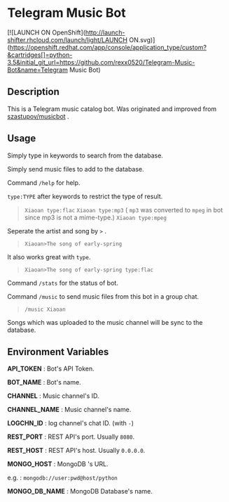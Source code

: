# Telegram Music Bot

[![LAUNCH ON OpenShift](http://launch-shifter.rhcloud.com/launch/light/LAUNCH ON.svg)](https://openshift.redhat.com/app/console/application_type/custom?&cartridges[]=python-3.5&initial_git_url=https://github.com/rexx0520/Telegram-Music-Bot&name=Telegram Music Bot)

## Description

This is a Telegram music catalog bot.
Was originated and  improved from [szastupov/musicbot](//github.com/szastupov/musicbot) .



## Usage

Simply type in keywords to search from the database.

Simply send music files to add to the database.

Command  `/help`  for help.

`type:TYPE` after keywords to restrict the type of result.


>```Xiaoan type:flac```
>```Xiaoan type:mp3``` ( `mp3` was converted to `mpeg` in bot since mp3 is not a mime-type.) 
>```Xiaoan type:mpeg```

Seperate the artist and song by `>` .


>```Xiaoan>The song of early-spring```

It also works great with `type`.


>```Xiaoan>The song of early-spring type:flac```

Command  `/stats`  for the status of bot.

Command `/music`  to send music files from this bot in a group chat.


>```/music Xiaoan```

Songs which was uploaded to the music channel will be sync to the database.



## Environment Variables

**API_TOKEN** : Bot's API Token.

**BOT_NAME** : Bot's name.


**CHANNEL** : Music channel's ID.

**CHANNEL_NAME** : Music channel's name.

**LOGCHN_ID** : log channel's chat ID. (with `-`)


**REST_PORT** : REST API's port. Usually `8080`.

**REST_HOST** : REST API's host. Usually `0.0.0.0`.


**MONGO_HOST** : MongoDB 's URL.

e.g. :  `mongodb://user:pwd@host/python`

**MONGO_DB_NAME** : MongoDB Database's name.

